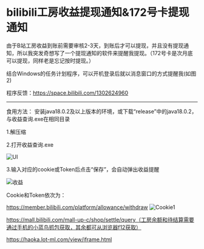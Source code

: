 # bilibili工房收益提现通知&172号卡提现通知

由于B站工房收益到账前需要审核2-3天，到账后才可以提现，并且没有提现通知，所以我突发奇想写了一个提现通知的软件来提醒我提现。（172号卡是次月底可以提现，同样老是忘记按时提现。）

结合Windows的任务计划程序，可以开机登录后就以消息窗口的方式提醒我(如图2)

程序反馈：https://space.bilibili.com/1302624960

---

食用方法：
安装java18.0.2及以上版本的环境，或下载“release”中的java18.0.2，与收益查询.exe在相同目录

1.解压缩

2.打开收益查询.exe

![UI](https://github.com/user-attachments/assets/34930a7f-5717-4ec8-9870-76f71e7397d0)

3.输入对应的cookie或Token后点击“保存”，会自动弹出收益提醒

![收益](https://github.com/user-attachments/assets/8585d879-55ae-4f15-9dfc-0d9a54415bf4)

Cookie和Token依次为：

https://member.bilibili.com/platform/allowance/withdraw
![Cookie1](https://github.com/user-attachments/assets/51906caf-8ad1-46c7-895b-052ab069d2b0)

https://mall.bilibili.com/mall-up-c/shop/settle/query（工房余额和待结算需要通过手机的小蓝鸟抓包获取，其余都可从浏览器f12获取）

https://haoka.lot-ml.com/view/iframe.html
